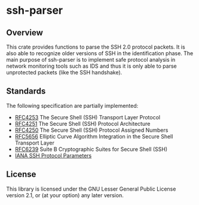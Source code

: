 # ssh-parser

## Overview

This crate provides functions to parse the SSH 2.0 protocol packets. It is also
able to recognize older versions of SSH in the identification phase. The main
purpose of ssh-parser is to implement safe protocol analysis in network
monitoring tools such as IDS and thus it is only able to parse unprotected
packets (like the SSH handshake).

## Standards

The following specification are partially implemented:
- [RFC4253](https://tools.ietf.org/html/rfc4253) The Secure Shell (SSH) Transport Layer Protocol
- [RFC4251](https://tools.ietf.org/html/rfc4251) The Secure Shell (SSH) Protocol Architecture
- [RFC4250](https://tools.ietf.org/html/rfc4250) The Secure Shell (SSH) Protocol Assigned Numbers
- [RFC5656](https://tools.ietf.org/html/rfc5656) Elliptic Curve Algorithm Integration in the Secure Shell Transport Layer
- [RFC6239](https://tools.ietf.org/html/rfc6239) Suite B Cryptographic Suites for Secure Shell (SSH)
- [IANA SSH Protocol Parameters](http://www.iana.org/assignments/ssh-parameters/ssh-parameters.xhtml)

## License

This library is licensed under the GNU Lesser General Public License version 2.1, or (at your option) any later version.
